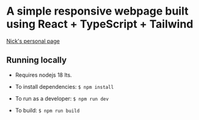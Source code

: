 # A simple responsive webpage built using React + TypeScript + Tailwind

[Nick's personal page](https://coolrunner1.github.io/crimeadigital-project-1/)

## Running locally

- Requires nodejs 18 lts.

- To install dependencies:
```$ npm install```

- To run as a developer:
```$ npm run dev```
  
- To build:
```$ npm run build```
